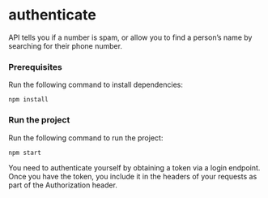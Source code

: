 # authenticate
API tells you if a number is spam, or allow you to find a person’s name by searching for their phone number.

### Prerequisites

Run the following command to install dependencies:

```shell
npm install
```

### Run the project

Run the following command to run the project:

```shell
npm start
```

You need to authenticate yourself by obtaining a token via a login endpoint.
Once you have the token, you include it in the headers of your requests as part of the Authorization header.
